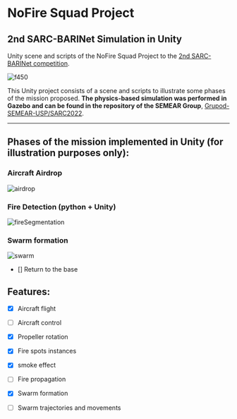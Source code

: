 # NoFire Squad Project

## 2nd SARC-BARINet Simulation in Unity

Unity scene and scripts of the NoFire Squad Project to the [2nd SARC-BARINet competition][link_sarc_page].

![f450](resources/gifs/fireViewf450_gif02.gif)

This Unity project consists of a scene and scripts to illustrate some phases
of the mission proposed. **The physics-based simulation was performed in Gazebo and can be
found in the repository of the SEMEAR Group**, [Grupod-SEMEAR-USP/SARC2022][link_noFireSquad_repo].


---

[link_sarc_page]:[https://sarc.center/2nd-sarc-barinet-aerospace-competition/]

[link_noFireSquad_repo]: https://github.com/Grupo-SEMEAR-USP/SARC2022

## Phases of the mission implemented in Unity (for illustration purposes only):



### **Aircraft Airdrop** 
![airdrop](resources/gifs/airdrop.gif)



### **Fire Detection** (python + Unity)
![fireSegmentation](resources/gifs/fireSegmentation.gif)


### **Swarm formation** 
![swarm](resources/gifs/fireViewSwarm.gif)

- [] Return to the base 

## Features:

- [x] Aircraft flight
- [ ] Aircraft control
- [x] Propeller rotation 
- [x] Fire spots instances
- [x] smoke effect
- [ ] Fire propagation
- [x] Swarm formation
- [ ] Swarm trajectories and movements



